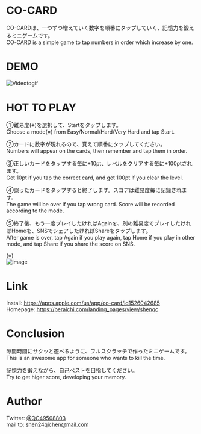 # CO-CARD
CO-CARDは、一つずつ増えていく数字を順番にタップしていく、記憶力を鍛えるミニゲームです。  
CO-CARD is a simple game to tap numbers in order which increase by one. 

 
# DEMO

![Videotogif](https://user-images.githubusercontent.com/66754677/98461567-83adb880-21f0-11eb-99b2-d16fbb82090f.gif)


# HOT TO PLAY

①難易度(※)を選択して、Startをタップします。  
Choose a mode(※) from Easy/Normal/Hard/Very Hard and tap Start.

②カードに数字が現れるので、覚えて順番にタップしてください。  
Numbers will appear on the cards, then remember and tap them in order.

③正しいカードをタップする毎に+10pt、レベルをクリアする毎に+100ptされます。  
Get 10pt if you tap the correct card, and get 100pt if you clear the level.

④誤ったカードをタップすると終了します。スコアは難易度毎に記録されます。  
The game will be over if you tap wrong card. Score will be recorded according to the mode.

⑤終了後、もう一度プレイしたければAgainを、別の難易度でプレイしたければHomeを、SNSでシェアしたければShareをタップします。  
After game is over, tap Again if you play again, tap Home if you play in other mode, and tap Share if you share the score on SNS.

(※)  
![image](https://user-images.githubusercontent.com/66754677/98485801-4e3eb480-225c-11eb-83d3-9240bc058cb0.jpg)


# Link

Install: https://apps.apple.com/us/app/co-card/id1526042685  
Homepage: https://peraichi.com/landing_pages/view/shenqc

# Conclusion
隙間時間にサクッと遊べるように、フルスクラッチで作ったミニゲームです。  
This is an awesome app for someone who wants to kill the time.  
  
記憶力を鍛えながら、自己ベストを目指してください。  
Try to get higer score, developing your memory.

# Author
Twitter: [@QC49508803](https://twitter.com/QC49508803)  
mail to: shen24qichen@mail.com
